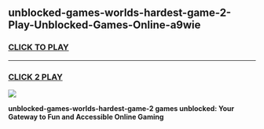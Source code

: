 
## unblocked-games-worlds-hardest-game-2-Play-Unblocked-Games-Online-a9wie
<h3>
<a href="https://premium76.site?title=unblocked-games-worlds-hardest-game-2&ref=25A">CLICK TO PLAY</a></h3>
<hr>

<h3>
<a href="https://premium76.site?title=unblocked-games-worlds-hardest-game-2&ref=25A">CLICK 2 PLAY</a>
  
</h3>

<a href="https://premium76.site?title=unblocked-games-worlds-hardest-game-2&ref=25A"><img src="https://clearcache.store/games.png"></a>


**unblocked-games-worlds-hardest-game-2 games unblocked: Your Gateway to Fun and Accessible Online Gaming**
